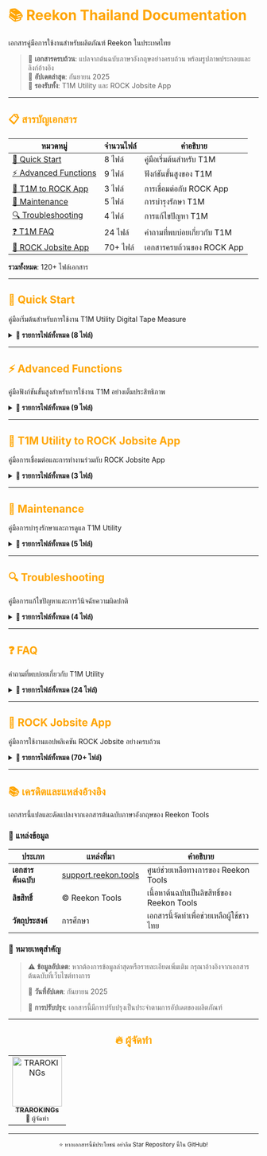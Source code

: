 # <span style="color: orange">📚 Reekon Thailand Documentation</span>

เอกสารคู่มือการใช้งานสำหรับผลิตภัณฑ์ Reekon ในประเทศไทย

> 🎯 **เอกสารครบถ้วน**: แปลจากต้นฉบับภาษาอังกฤษอย่างครบถ้วน พร้อมรูปภาพประกอบและลิงก์อ้างอิง  
> 🔄 **อัปเดตล่าสุด**: กันยายน 2025  
> 🌟 **รองรับทั้ง**: T1M Utility และ ROCK Jobsite App

---

## <span style="color: orange">📋 สารบัญเอกสาร</span>

| หมวดหมู่                                                | จำนวนไฟล์ | คำอธิบาย                    |
| ------------------------------------------------------- | --------- | --------------------------- |
| [🚀 Quick Start](#-quick-start)                         | 8 ไฟล์    | คู่มือเริ่มต้นสำหรับ T1M    |
| [⚡ Advanced Functions](#-advanced-functions)           | 9 ไฟล์    | ฟังก์ชันขั้นสูงของ T1M      |
| [📱 T1M to ROCK App](#-t1m-utility-to-rock-jobsite-app) | 3 ไฟล์    | การเชื่อมต่อกับ ROCK App    |
| [🔧 Maintenance](#-maintenance)                         | 5 ไฟล์    | การบำรุงรักษา T1M           |
| [🔍 Troubleshooting](#-troubleshooting)                 | 4 ไฟล์    | การแก้ไขปัญหา T1M           |
| [❓ T1M FAQ](#-faq)                                     | 24 ไฟล์   | คำถามที่พบบ่อยเกี่ยวกับ T1M |
| [📱 ROCK Jobsite App](#-rock-jobsite-app)               | 70+ ไฟล์  | เอกสารครบถ้วนของ ROCK App   |

**รวมทั้งหมด**: 120+ ไฟล์เอกสาร

---

## <span style="color: orange">🚀 Quick Start</span>

คู่มือเริ่มต้นสำหรับการใช้งาน T1M Utility Digital Tape Measure

<details>
<summary><b>📖 รายการไฟล์ทั้งหมด (8 ไฟล์)</b></summary>

| 🔢  | หัวข้อ                                                                                        | 📝 คำอธิบาย                                 |
| --- | --------------------------------------------------------------------------------------------- | ------------------------------------------- |
| 1   | **[T1M-Unboxing](./Quick%20Start/T1M-Unboxing.md)**                                           | คู่มือการแกะกล่องและตรวจสอบอุปกรณ์ในชุด T1M |
| 2   | **[T1M-Quick-Start-Guide](./Quick%20Start/T1M-Quick-Start-Guide.md)**                         | คู่มือการเริ่มต้นใช้งานอย่างรวดเร็ว         |
| 3   | **[T1M-Buttons](./Quick%20Start/T1M-Buttons.md)**                                             | คู่มือการใช้งานปุ่มควบคุมต่างๆ              |
| 4   | **[T1M-Charging](./Quick%20Start/T1M-Charging.md)**                                           | คู่มือการชาร์จแบตเตอรี่                     |
| 5   | **[T1M-Quick-Action-Menu](./Quick%20Start/T1M-Quick-Action-Menu.md)**                         | คู่มือเมนูการทำงานอย่างรวดเร็ว              |
| 6   | **[T1M-Taking-Your-First-Measurement](./Quick%20Start/T1M-Taking-Your-First-Measurement.md)** | คู่มือการวัดค่าครั้งแรก                     |
| 7   | **[T1M-Auto-Lock-Function](./Quick%20Start/T1M-Auto-Lock-Function.md)**                       | คู่มือฟังก์ชันล็อคอัตโนมัติ                 |
| 8   | **[T1M-Sleep-Screen](./Quick%20Start/T1M-Sleep-Screen.md)**                                   | คู่มือหน้าจอประหยัดพลังงาน                  |

</details>

---

## <span style="color: orange">⚡ Advanced Functions</span>

คู่มือฟังก์ชันขั้นสูงสำหรับการใช้งาน T1M อย่างเต็มประสิทธิภาพ

<details>
<summary><b>📖 รายการไฟล์ทั้งหมด (9 ไฟล์)</b></summary>

| �   | หัวข้อ                                                                                                                                               | 📝 คำอธิบาย                         |
| --- | ---------------------------------------------------------------------------------------------------------------------------------------------------- | ----------------------------------- |
| 1   | **[T1M-Keyboard-Mode-and-Customization-Options](./Advanced%20Functions/T1M-Keyboard-Mode-and-Customization-Options.md)**                             | โหมดคีย์บอร์ดและตัวเลือกการปรับแต่ง |
| 2   | **[T1M-Keyboard-Mode](./Advanced%20Functions/T1M-Keyboard-Mode.md)**                                                                                 | การใช้งานโหมดคีย์บอร์ด              |
| 3   | **[T1M-How-to-Change-the-Units-of-Measurement-on-the-Display](./Advanced%20Functions/T1M-How-to-Change-the-Units-of-Measurement-on-the-Display.md)** | วิธีการเปลี่ยนหน่วยการวัดบนหน้าจอ   |
| 4   | **[T1M-Deleting-Measurements](./Advanced%20Functions/T1M-Deleting-Measurements.md)**                                                                 | การลบข้อมูลการวัด                   |
| 5   | **[T1M-Using-the-Marking-Square](./Advanced%20Functions/T1M-Using-the-Marking-Square.md)**                                                           | การใช้งาน Marking Square            |
| 6   | **[T1M-Taking-an-Internal-Inside-Measurement](./Advanced%20Functions/T1M-Taking-an-Internal-Inside-Measurement.md)**                                 | การวัดภายใน (Inside Measurement)    |
| 7   | **[T1M-Taking-a-Relative-Measurement-Zeroing](./Advanced%20Functions/T1M-Taking-a-Relative-Measurement-Zeroing.md)**                                 | การวัดแบบสัมพัทธ์ (Zeroing)         |
| 8   | **[T1M-Finding-the-Center-of-a-Given-Distance](./Advanced%20Functions/T1M-Finding-the-Center-of-a-Given-Distance.md)**                               | การหาจุดกึ่งกลางของระยะทางที่กำหนด  |
| 9   | **[T1M-Syncing-Measurements-to-the-ROCK-App](./Advanced%20Functions/T1M-Syncing-Measurements-to-the-ROCK-App.md)**                                   | การซิงค์ข้อมูลการวัดไปยัง ROCK App  |

</details>

---

## <span style="color: orange">📱 T1M Utility to ROCK Jobsite App</span>

คู่มือการเชื่อมต่อและการทำงานร่วมกับ ROCK Jobsite App

<details>
<summary><b>📖 รายการไฟล์ทั้งหมด (3 ไฟล์)</b></summary>

| �   | หัวข้อ                                                                                                                                          | 📝 คำอธิบาย                                   |
| --- | ----------------------------------------------------------------------------------------------------------------------------------------------- | --------------------------------------------- |
| 1   | **[T1M-Enabling-Bluetooth-ROCK-App-Permissions](./T1M%20Utility%20to%20ROCK%20Jobsite%20App/T1M-Enabling-Bluetooth-ROCK-App-Permissions.md)**   | การเปิดใช้งานสิทธิ์ Bluetooth สำหรับ ROCK App |
| 2   | **[T1M-Connecting-to-the-ROCK-App-Via-Bluetooth](./T1M%20Utility%20to%20ROCK%20Jobsite%20App/T1M-Connecting-to-the-ROCK-App-Via-Bluetooth.md)** | การเชื่อมต่อกับ ROCK App ผ่าน Bluetooth       |
| 3   | **[T1M-Firmware-Release-Notes](./T1M%20Utility%20to%20ROCK%20Jobsite%20App/T1M-Firmware-Release-Notes.md)**                                     | บันทึกการอัปเดต Firmware                      |

</details>

---

## <span style="color: orange">🔧 Maintenance</span>

คู่มือการบำรุงรักษาและการดูแล T1M Utility

<details>
<summary><b>📖 รายการไฟล์ทั้งหมด (5 ไฟล์)</b></summary>

| �   | หัวข้อ                                                                                      | 📝 คำอธิบาย                   |
| --- | ------------------------------------------------------------------------------------------- | ----------------------------- |
| 1   | **[T1M-Replacing-the-Blade-Cartridge](./Maintenance/T1M-Replacing-the-Blade-Cartridge.md)** | การเปลี่ยนตลับใบตลับเมตร      |
| 2   | **[T1M-Broken-Parts](./Maintenance/T1M-Broken-Parts.md)**                                   | อะไหล่ที่ชำรุดและการจัดการ    |
| 3   | **[T1M-Storing-and-Cleaning](./Maintenance/T1M-Storing-and-Cleaning.md)**                   | การเก็บรักษาและการทำความสะอาด |
| 4   | **[T1M-Cleaning-the-Exterior](./Maintenance/T1M-Cleaning-the-Exterior.md)**                 | การทำความสะอาดภายนอก          |
| 5   | **[T1M-Reader-Module-Replacement](./Maintenance/T1M-Reader-Module-Replacement.md)**         | การเปลี่ยนโมดูลอ่านค่า        |

</details>

---

## <span style="color: orange">🔍 Troubleshooting</span>

คู่มือการแก้ไขปัญหาและการวินิจฉัยความผิดปกติ

<details>
<summary><b>📖 รายการไฟล์ทั้งหมด (4 ไฟล์)</b></summary>

| �   | หัวข้อ                                                                                        | 📝 คำอธิบาย                 |
| --- | --------------------------------------------------------------------------------------------- | --------------------------- |
| 1   | **[T1M-Firmware-Upgrading-Issues](./Troubleshooting/T1M-Firmware-Upgrading-Issues.md)**       | ปัญหาการอัปเกรด Firmware    |
| 2   | **[T1M-Error-Codes](./Troubleshooting/T1M-Error-Codes.md)**                                   | รหัสข้อผิดพลาดและความหมาย   |
| 3   | **[T1M-Locating-the-Serial-Name](./Troubleshooting/T1M-Locating-the-Serial-Name.md)**         | การค้นหาหมายเลขซีเรียล      |
| 4   | **[T1M-Diagnosing-Retraction-Issues](./Troubleshooting/T1M-Diagnosing-Retraction-Issues.md)** | การวินิจฉัยปัญหาการหดใบตลับ |

</details>

---

## <span style="color: orange">❓ FAQ</span>

คำถามที่พบบ่อยเกี่ยวกับ T1M Utility

<details>
<summary><b>📖 รายการไฟล์ทั้งหมด (24 ไฟล์)</b></summary>

### 🔋 พลังงานและการชาร์จ

| 🔢  | หัวข้อ                                                                                                                                                    | 📝 คำอธิบาย                        |
| --- | --------------------------------------------------------------------------------------------------------------------------------------------------------- | ---------------------------------- |
| 1   | **[T1M-What-is-the-battery-life-of-the-T1M-Utility-Digital-Tape-Measure](./FAQ/T1M-What-is-the-battery-life-of-the-T1M-Utility-Digital-Tape-Measure.md)** | อายุการใช้งานแบตเตอรี่เป็นอย่างไร? |
| 2   | **[T1M-How-Do-I-Check-the-Battery-Life](./FAQ/T1M-How-Do-I-Check-the-Battery-Life.md)**                                                                   | วิธีการตรวจสอบระดับแบตเตอรี่       |
| 3   | **[T1M-How-Long-Does-the-T1M-Utility-Take-To-Charge](./FAQ/T1M-How-Long-Does-the-T1M-Utility-Take-To-Charge.md)**                                         | ใช้เวลาชาร์จนานแค่ไหน?             |
| 4   | **[T1M-Is-a-Charging-Cable-Included-with-the-T1M](./FAQ/T1M-Is-a-Charging-Cable-Included-with-the-T1M.md)**                                               | มีสายชาร์จในกล่องหรือไม่?          |
| 5   | **[T1M-Is-the-Battery-Removable](./FAQ/T1M-Is-the-Battery-Removable.md)**                                                                                 | แบตเตอรี่ถอดได้หรือไม่?            |

### ⚙️ ฟีเจอร์และความสามารถ

| 🔢  | หัวข้อ                                                                                                                                            | 📝 คำอธิบาย                         |
| --- | ------------------------------------------------------------------------------------------------------------------------------------------------- | ----------------------------------- |
| 6   | **[T1M-Is-there-a-backlight](./FAQ/T1M-Is-there-a-backlight.md)**                                                                                 | มีไฟส่องหลังหรือไม่?                |
| 7   | **[T1M-Is-there-a-laser](./FAQ/T1M-Is-there-a-laser.md)**                                                                                         | มีเลเซอร์หรือไม่?                   |
| 8   | **[T1M-How-Many-Measurements-Can-the-T1M-Utility-Tape-Measure-Store](./FAQ/T1M-How-Many-Measurements-Can-the-T1M-Utility-Tape-Measure-Store.md)** | เก็บข้อมูลการวัดได้กี่รายการ?       |
| 9   | **[T1M-What-is-the-Yellow-Ruler-on-the-Bottom-Used-for](./FAQ/T1M-What-is-the-Yellow-Ruler-on-the-Bottom-Used-for.md)**                           | ไม้บรรทัดสีเหลืองด้านล่างใช้ทำอะไร? |
| 10  | **[T1M-Does-the-T1M-Utility-come-in-Metric-Units](./FAQ/T1M-Does-the-T1M-Utility-come-in-Metric-Units.md)**                                       | รองรับระบบเมตริกหรือไม่?            |

### 🔧 การดูแลและบำรุงรักษา

| 🔢  | หัวข้อ                                                                                                                                      | 📝 คำอธิบาย                 |
| --- | ------------------------------------------------------------------------------------------------------------------------------------------- | --------------------------- |
| 11  | **[T1M-How-Do-I-Power-Off-the-T1M](./FAQ/T1M-How-Do-I-Power-Off-the-T1M.md)**                                                               | วิธีการปิดเครื่อง T1M       |
| 12  | **[T1M-Is-it-Waterproof](./FAQ/T1M-Is-it-Waterproof.md)**                                                                                   | กันน้ำหรือไม่?              |
| 13  | **[T1M-Does-the-T1M-Utility-have-Replacement-Tape-Measure-Blades](./FAQ/T1M-Does-the-T1M-Utility-have-Replacement-Tape-Measure-Blades.md)** | มีใบตลับเมตรเปลี่ยนหรือไม่? |

### 📱 การเชื่อมต่อและแอป

| 🔢  | หัวข้อ                                                                                                                                                        | 📝 คำอธิบาย                                     |
| --- | ------------------------------------------------------------------------------------------------------------------------------------------------------------- | ----------------------------------------------- |
| 14  | **[T1M-Is-there-an-App-for-the-T1M-Utility-Digital-Tape-Measure](./FAQ/T1M-Is-there-an-App-for-the-T1M-Utility-Digital-Tape-Measure.md)**                     | มีแอปพลิเคชันสำหรับ T1M หรือไม่?                |
| 15  | **[T1M-Is-the-T1M-Utility-Digital-Tape-Measure-Bluetooth-Connected](./FAQ/T1M-Is-the-T1M-Utility-Digital-Tape-Measure-Bluetooth-Connected.md)**               | รองรับการเชื่อมต่อ Bluetooth หรือไม่?           |
| 16  | **[T1M-Can-the-T1M-Connect-to-the-ROCK-Jobsite-App-and-BOLDR-Pro-Platform](./FAQ/T1M-Can-the-T1M-Connect-to-the-ROCK-Jobsite-App-and-BOLDR-Pro-Platform.md)** | เชื่อมต่อกับ ROCK App และ BOLDR Pro ได้หรือไม่? |
| 17  | **[T1M-Is-Using-the-ROCK-Jobsite-App-Required-for-the-T1M-Utility-to-Work](./FAQ/T1M-Is-Using-the-ROCK-Jobsite-App-Required-for-the-T1M-Utility-to-Work.md)** | จำเป็นต้องใช้ ROCK App หรือไม่?                 |

### 🛒 การซื้อและการรับประกัน

| 🔢  | หัวข้อ                                                                                                                            | 📝 คำอธิบาย                 |
| --- | --------------------------------------------------------------------------------------------------------------------------------- | --------------------------- |
| 18  | **[T1M-Where-can-I-buy-the-T1M-Utility-Digital-Tape-Measure](./FAQ/T1M-Where-can-I-buy-the-T1M-Utility-Digital-Tape-Measure.md)** | ซื้อ T1M Utility ได้ที่ไหน? |
| 19  | **[T1M-Is-There-a-Warranty-Included-with-the-T1M](./FAQ/T1M-Is-There-a-Warranty-Included-with-the-T1M.md)**                       | มีการรับประกันหรือไม่?      |
| 20  | **[T1M-How-Do-I-Register-My-T1M-Utility-Tape-Measure](./FAQ/T1M-How-Do-I-Register-My-T1M-Utility-Tape-Measure.md)**               | วิธีการลงทะเบียนผลิตภัณฑ์   |

### 💻 การพัฒนาและเทคนิค

| 🔢  | หัวข้อ                                                                                                                                    | 📝 คำอธิบาย                   |
| --- | ----------------------------------------------------------------------------------------------------------------------------------------- | ----------------------------- |
| 21  | **[T1M-Does-the-T1M-Utility-have-an-SDK](./FAQ/T1M-Does-the-T1M-Utility-have-an-SDK.md)**                                                 | มี SDK สำหรับนักพัฒนาหรือไม่? |
| 22  | **[T1M-Why-is-there-a-person-name-on-the-T1M-label-Serial-Names](./FAQ/T1M-Why-is-there-a-person-name-on-the-T1M-label-Serial-Names.md)** | ทำไมมีชื่อคนบนป้าย T1M?       |

### 🔄 การเปรียบเทียบและข้อมูลเพิ่มเติม

| 🔢  | หัวข้อ                                                                                                                                                                                                    | 📝 คำอธิบาย                                     |
| --- | --------------------------------------------------------------------------------------------------------------------------------------------------------------------------------------------------------- | ----------------------------------------------- |
| 23  | **[T1M-What-is-the-difference-between-the-T1-Tomahawk-and-the-T1M-Utility-Digital-Tape-Measures](./FAQ/T1M-What-is-the-difference-between-the-T1-Tomahawk-and-the-T1M-Utility-Digital-Tape-Measures.md)** | ความแตกต่างระหว่าง T1 Tomahawk และ T1M Utility? |
| 24  | **[T1M-Where-can-I-learn-more-about-the-T1M-Utility-Digital-Tape-Measure](./FAQ/T1M-Where-can-I-learn-more-about-the-T1M-Utility-Digital-Tape-Measure.md)**                                               | เรียนรู้เพิ่มเติมเกี่ยวกับ T1M ได้ที่ไหน?       |

</details>

---

## <span style="color: orange">📱 ROCK Jobsite App</span>

คู่มือการใช้งานแอปพลิเคชัน ROCK Jobsite อย่างครบถ้วน

<details>
<summary><b>📖 รายการไฟล์ทั้งหมด (70+ ไฟล์)</b></summary>

### <span style="color: orange">🆕 What's New</span>

| 🔢  | หัวข้อ                                                                                              | 📝 คำอธิบาย                      |
| --- | --------------------------------------------------------------------------------------------------- | -------------------------------- |
| 1   | **[ROCK-Key-Features-Overview](./ROCK%20Jobsite%20App/What's%20New/ROCK-Key-Features-Overview.md)** | ภาพรวมคุณลักษณะสำคัญของ ROCK App |
| 2   | **[ROCK-App-Release-Notes](./ROCK%20Jobsite%20App/What's%20New/ROCK-App-Release-Notes.md)**         | บันทึกการอัปเดต ROCK App         |

### <span style="color: orange">🚀 Getting Started</span>

| �   | หัวข้อ                                                                                                                                   | 📝 คำอธิบาย                          |
| --- | ---------------------------------------------------------------------------------------------------------------------------------------- | ------------------------------------ |
| 1   | **[ROCK-Downloading-the-App](./ROCK%20Jobsite%20App/Getting%20Started/ROCK-Downloading-the-App.md)**                                     | การดาวน์โหลดแอป ROCK                 |
| 2   | **[ROCK-Creating-a-User-Account](./ROCK%20Jobsite%20App/Getting%20Started/ROCK-Creating-a-User-Account.md)**                             | การสร้างบัญชีผู้ใช้                  |
| 3   | **[ROCK-App-Menu-Layout](./ROCK%20Jobsite%20App/Getting%20Started/ROCK-App-Menu-Layout.md)**                                             | รูปแบบเมนูในแอป                      |
| 4   | **[ROCK-Your-Account-Profile-and-App-Settings](./ROCK%20Jobsite%20App/Getting%20Started/ROCK-Your-Account-Profile-and-App-Settings.md)** | โปรไฟล์บัญชีและการตั้งค่าแอป         |
| 5   | **[ROCK-Demo-Project](./ROCK%20Jobsite%20App/Getting%20Started/ROCK-Demo-Project.md)**                                                   | โปรเจกต์ตัวอย่าง                     |
| 6   | **[ROCK-Changing-Default-Units](./ROCK%20Jobsite%20App/Getting%20Started/ROCK-Changing-Default-Units.md)**                               | การเปลี่ยนหน่วยเริ่มต้น              |
| 7   | **[ROCK-Changing-Default-Tolerances](./ROCK%20Jobsite%20App/Getting%20Started/ROCK-Changing-Default-Tolerances.md)**                     | การเปลี่ยนค่าความคลาดเคลื่อนเริ่มต้น |

### <span style="color: orange">📁 Organization</span>

| �   | หัวข้อ                                                                                                                          | 📝 คำอธิบาย                      |
| --- | ------------------------------------------------------------------------------------------------------------------------------- | -------------------------------- |
| 1   | **[ROCK-Organization-Projects-and-Areas](./ROCK%20Jobsite%20App/Organization/ROCK-Organization-Projects-and-Areas.md)**         | การจัดระเบียบโครงการและพื้นที่   |
| 2   | **[ROCK-Area-Page](./ROCK%20Jobsite%20App/Organization/ROCK-Area-Page.md)**                                                     | หน้าจอพื้นที่                    |
| 3   | **[ROCK-Measurements-and-Files](./ROCK%20Jobsite%20App/Organization/ROCK-Measurements-and-Files.md)**                           | การวัดและไฟล์                    |
| 4   | **[ROCK-Creating-or-Modifying-a-Project](./ROCK%20Jobsite%20App/Organization/ROCK-Creating-or-Modifying-a-Project.md)**         | การสร้างหรือแก้ไขโครงการ         |
| 5   | **[ROCK-Sharing-Projects](./ROCK%20Jobsite%20App/Organization/ROCK-Sharing-Projects.md)**                                       | การแชร์โครงการ                   |
| 6   | **[ROCK-Remove-Yourself-From-Shared-Project](./ROCK%20Jobsite%20App/Organization/ROCK-Remove-Yourself-From-Shared-Project.md)** | การเอาตัวเองออกจากโครงการที่แชร์ |
| 7   | **[ROCK-Creating-or-Modifying-an-Area](./ROCK%20Jobsite%20App/Organization/ROCK-Creating-or-Modifying-an-Area.md)**             | การสร้างหรือแก้ไขพื้นที่         |

### <span style="color: orange">📏 Measurements</span>

| �   | หัวข้อ                                                                                                                                    | 📝 คำอธิบาย                        |
| --- | ----------------------------------------------------------------------------------------------------------------------------------------- | ---------------------------------- |
| 1   | **[ROCK-Measurements-Overview](./ROCK%20Jobsite%20App/Measurements/ROCK-Measurements-Overview.md)**                                       | ภาพรวมการวัด                       |
| 2   | **[ROCK-Measurement-Detail-Page](./ROCK%20Jobsite%20App/Measurements/ROCK-Measurement-Detail-Page.md)**                                   | หน้ารายละเอียดการวัด               |
| 3   | **[ROCK-Making-a-Manual-Measurement](./ROCK%20Jobsite%20App/Measurements/ROCK-Making-a-Manual-Measurement.md)**                           | การทำการวัดแบบแมนนวล               |
| 4   | **[ROCK-Adding-an-Angle-Measurement](./ROCK%20Jobsite%20App/Measurements/ROCK-Adding-an-Angle-Measurement.md)**                           | การเพิ่มการวัดมุม                  |
| 5   | **[ROCK-Mass-Actions-on-Measurement-Grid](./ROCK%20Jobsite%20App/Measurements/ROCK-Mass-Actions-on-Measurement-Grid.md)**                 | การดำเนินการกลุ่มบนกริดการวัด      |
| 6   | **[ROCK-Making-a-Compound-Material-Angles-Miters](./ROCK%20Jobsite%20App/Measurements/ROCK-Making-a-Compound-Material-Angles-Miters.md)** | การสร้างวัสดุประกอบ (มุม/ไม่เตอร์) |
| 7   | **[ROCK-Measurement-Groups](./ROCK%20Jobsite%20App/Measurements/ROCK-Measurement-Groups.md)**                                             | กลุ่มการวัด                        |
| 8   | **[ROCK-Measurement-Group-Analytics](./ROCK%20Jobsite%20App/Measurements/ROCK-Measurement-Group-Analytics.md)**                           | การวิเคราะห์กลุ่มการวัด            |
| 9   | **[ROCK-Measurement-Group-Formulas](./ROCK%20Jobsite%20App/Measurements/ROCK-Measurement-Group-Formulas.md)**                             | สูตรกลุ่มการวัด                    |
| 10  | **[ROCK-Exporting-Measurements-to-CSV-Files](./ROCK%20Jobsite%20App/Measurements/ROCK-Exporting-Measurements-to-CSV-Files.md)**           | การส่งออกการวัดเป็นไฟล์ CSV        |

### <span style="color: orange">📦 Objects</span>

| �   | หัวข้อ                                                                     | 📝 คำอธิบาย    |
| --- | -------------------------------------------------------------------------- | -------------- |
| 1   | **[ROCK-Annotations](./ROCK%20Jobsite%20App/Objects/ROCK-Annotations.md)** | คำอธิบายประกอบ |
| 2   | **[ROCK-Notes](./ROCK%20Jobsite%20App/Objects/ROCK-Notes.md)**             | บันทึก         |
| 3   | **[ROCK-Folders](./ROCK%20Jobsite%20App/Objects/ROCK-Folders.md)**         | โฟลเดอร์       |

### <span style="color: orange">🧮 Calculators and Utilities</span>

| 🔢  | หัวข้อ                                                                                                                                             | 📝 คำอธิบาย                        |
| --- | -------------------------------------------------------------------------------------------------------------------------------------------------- | ---------------------------------- |
| 1   | **[ROCK-Calculators-and-Utilities-Overview](./ROCK%20Jobsite%20App/Calculators%20and%20Utilities/ROCK-Calculators-and-Utilities-Overview.md)**     | ภาพรวมเครื่องคิดเลขและยูทิลิตี้    |
| 2   | **[ROCK-Fractional-Measurement-Calculator](./ROCK%20Jobsite%20App/Calculators%20and%20Utilities/ROCK-Fractional-Measurement-Calculator.md)**       | เครื่องคิดเลขการวัดเศษส่วน         |
| 3   | **[ROCK-Unit-Conversions](./ROCK%20Jobsite%20App/Calculators%20and%20Utilities/ROCK-Unit-Conversions.md)**                                         | การแปลงหน่วย                       |
| 4   | **[ROCK-Construction-Calculator-Overview](./ROCK%20Jobsite%20App/Calculators%20and%20Utilities/ROCK-Construction-Calculator-Overview.md)**         | ภาพรวมเครื่องคิดเลขการก่อสร้าง     |
| 5   | **[ROCK-Requesting-New-or-Missing-Calculator](./ROCK%20Jobsite%20App/Calculators%20and%20Utilities/ROCK-Requesting-New-or-Missing-Calculator.md)** | การขอเครื่องคิดเลขใหม่หรือที่หายไป |

### <span style="color: orange">⚙️ Custom Calculators</span>

| 🔢  | หัวข้อ                                                                                                                                                      | 📝 คำอธิบาย                                            |
| --- | ----------------------------------------------------------------------------------------------------------------------------------------------------------- | ------------------------------------------------------ |
| 1   | **[ROCK-Custom-Calculators-Overview](./ROCK%20Jobsite%20App/Custom%20Calculators/ROCK-Custom-Calculators-Overview.md)**                                     | ภาพรวมเครื่องคิดเลขที่กำหนดเอง                         |
| 2   | **[ROCK-When-to-use-Custom-Calculators-vs-Annotations](./ROCK%20Jobsite%20App/Custom%20Calculators/ROCK-When-to-use-Custom-Calculators-vs-Annotations.md)** | เมื่อไหร่ควรใช้เครื่องคิดเลขกำหนดเอง vs คำอธิบายประกอบ |

### <span style="color: orange">🔧 Tools to ROCK App</span>

| �   | หัวข้อ                                                                                                                         | 📝 คำอธิบาย                  |
| --- | ------------------------------------------------------------------------------------------------------------------------------ | ---------------------------- |
| 1   | **[ROCK-Connecting-Tools-With-the-App](./ROCK%20Jobsite%20App/Tools%20to%20ROCK%20App/ROCK-Connecting-Tools-With-the-App.md)** | การเชื่อมต่อเครื่องมือกับแอป |
| 2   | **[ROCK-T1-Tomahawk-Connectivity](./ROCK%20Jobsite%20App/Tools%20to%20ROCK%20App/ROCK-T1-Tomahawk-Connectivity.md)**           | การเชื่อมต่อ T1 Tomahawk     |

### <span style="color: orange">🔗 Integrations</span>

| �   | หัวข้อ                                                                                                                                                                    | 📝 คำอธิบาย                                    |
| --- | ------------------------------------------------------------------------------------------------------------------------------------------------------------------------- | ---------------------------------------------- |
| 1   | **[ROCK-Integrations](./ROCK%20Jobsite%20App/Integrations/ROCK-Integrations.md)**                                                                                         | การผสานรวมระบบ                                 |
| 2   | **[ROCK-Connecting-the-Bosch-Laser-Distance-Meter-LDM-to-the-App](./ROCK%20Jobsite%20App/Integrations/ROCK-Connecting-the-Bosch-Laser-Distance-Meter-LDM-to-the-App.md)** | การเชื่อมต่อเครื่องวัดระยะเลเซอร์ Bosch กับแอป |
| 3   | **[ROCK-APIs](./ROCK%20Jobsite%20App/Integrations/ROCK-APIs.md)**                                                                                                         | APIs                                           |

### <span style="color: orange">❓ ROCK FAQs</span>

| 🔢  | หัวข้อ                                                                                                                                                                                                                  | 📝 คำอธิบาย                                                      |
| --- | ----------------------------------------------------------------------------------------------------------------------------------------------------------------------------------------------------------------------- | ---------------------------------------------------------------- |
| 1   | **[ROCK-How-can-I-add-two-measurement-together-or-use-them-directly-in-a-calculator](./ROCK%20Jobsite%20App/FAQs/ROCK-How-can-I-add-two-measurement-together-or-use-them-directly-in-a-calculator.md)**                 | ฉันจะรวมการวัดสองค่าเข้าด้วยกันหรือใช้ในเครื่องคิดเลขได้อย่างไร? |
| 2   | **[Difference-between-ROCK-Jobsite-and-BOLDR-Pro](./ROCK%20Jobsite%20App/FAQs/Difference-between-ROCK-Jobsite-and-BOLDR-Pro.md)**                                                                                       | ความแตกต่างระหว่าง ROCK Jobsite และ BOLDR Pro                    |
| 3   | **[ROCK-Why-is-an-account-required-to-use-the-App](./ROCK%20Jobsite%20App/FAQs/ROCK-Why-is-an-account-required-to-use-the-App.md)**                                                                                     | ทำไมต้องมีบัญชีเพื่อใช้แอป?                                      |
| 4   | **[ROCK-I-have-not-received-the-verification-email-to-make-my-ROCK-account-what-should-I-do](./ROCK%20Jobsite%20App/FAQs/ROCK-I-have-not-received-the-verification-email-to-make-my-ROCK-account-what-should-I-do.md)** | ฉันไม่ได้รับอีเมลยืนยันสำหรับสร้างบัญชี ROCK ควรทำอย่างไร?       |
| 5   | **[ROCK-Where-can-I-request-new-features-for-the-App](./ROCK%20Jobsite%20App/FAQs/ROCK-Where-can-I-request-new-features-for-the-App.md)**                                                                               | ฉันสามารถขอฟีเจอร์ใหม่สำหรับแอปได้ที่ไหน?                        |
| 6   | **[ROCK-Why-is-the-font-scaled-too-big-too-small-in-the-App](./ROCK%20Jobsite%20App/FAQs/ROCK-Why-is-the-font-scaled-too-big-too-small-in-the-App.md)**                                                                 | ทำไมฟอนต์ในแอปใหญ่หรือเล็กเกินไป?                                |
| 7   | **[ROCK-Do-I-need-an-account-to-use-the-App](./ROCK%20Jobsite%20App/FAQs/ROCK-Do-I-need-an-account-to-use-the-App.md)**                                                                                                 | ฉันต้องมีบัญชีเพื่อใช้แอปหรือไม่?                                |
| 8   | **[ROCK-Can-I-use-the-App-on-a-tablet](./ROCK%20Jobsite%20App/FAQs/ROCK-Can-I-use-the-App-on-a-tablet.md)**                                                                                                             | ฉันสามารถใช้แอปบนแท็บเล็ตได้หรือไม่?                             |
| 9   | **[ROCK-Does-the-App-work-with-iOS-and-Android](./ROCK%20Jobsite%20App/FAQs/ROCK-Does-the-App-work-with-iOS-and-Android.md)**                                                                                           | แอปทำงานกับ iOS และ Android หรือไม่?                             |
| 10  | **[ROCK-How-do-I-Delete-my-Account](./ROCK%20Jobsite%20App/FAQs/ROCK-How-do-I-Delete-my-Account.md)**                                                                                                                   | ฉันจะลบบัญชีของฉันได้อย่างไร?                                    |

</details>

---

## <span style="color: orange">📚 เครดิตและแหล่งอ้างอิง</span>

เอกสารนี้แปลและดัดแปลงจากเอกสารต้นฉบับภาษาอังกฤษของ Reekon Tools

### 🔗 แหล่งข้อมูล

| ประเภท            | แหล่งที่มา                                                    | คำอธิบาย                                    |
| ----------------- | ------------------------------------------------------------- | ------------------------------------------- |
| **เอกสารต้นฉบับ** | [support.reekon.tools](https://support.reekon.tools/hc/en-us) | ศูนย์ช่วยเหลือทางการของ Reekon Tools        |
| **ลิขสิทธิ์**     | © Reekon Tools                                                | เนื้อหาต้นฉบับเป็นลิขสิทธิ์ของ Reekon Tools |
| **วัตถุประสงค์**  | การศึกษา                                                      | เอกสารนี้จัดทำเพื่อช่วยเหลือผู้ใช้ชาวไทย    |

### 📝 หมายเหตุสำคัญ

> ⚠️ **ข้อมูลอัปเดต**: หากต้องการข้อมูลล่าสุดหรือรายละเอียดเพิ่มเติม กรุณาอ้างอิงจากเอกสารต้นฉบับที่เว็บไซต์ทางการ
>
> 📅 **วันที่อัปเดต**: กันยายน 2025
>
> 🔄 **การปรับปรุง**: เอกสารนี้มีการปรับปรุงเป็นประจำตามการอัปเดตของผลิตภัณฑ์

---

<div align="center">

## <span style="color: orange">🔥 ผู้จัดทำ</span>

<table>
<tr>
<td align="center">
<a href="https://github.com/teamlove29" target="_blank" rel="noopener">
<img src="https://avatars.githubusercontent.com/u/30404596?v=4" width="100" alt="TRAROKINGs"/><br />
<sub><b>TRAROKINGs</b></sub>
</a><br/>
<small>📝 ผู้จัดทำ </small>
</td>
</tr>
</table>

---

<small>
⭐ หากเอกสารนี้มีประโยชน์ อย่าลืม Star Repository นี้ใน GitHub!
</small>

</div>

<!-- TRAROKINGs -->

